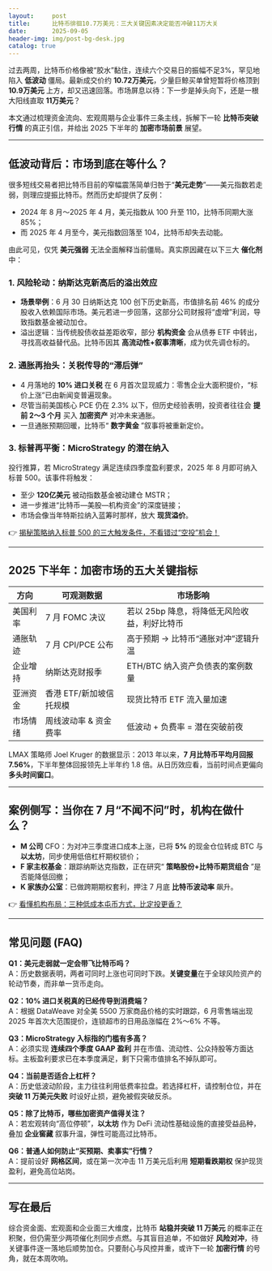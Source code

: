 ```yaml
---
layout:     post
title:      比特币徘徊10.7万美元：三大关键因素决定能否冲破11万大关
date:       2025-09-05
header-img: img/post-bg-desk.jpg
catalog: true
---
```


过去两周，比特币价格像被“胶水”黏住，连续六个交易日的振幅不足3%，罕见地陷入 **低波动** 僵局。最新成交价约 **10.72万美元**，少量巨鲸买单曾短暂将价格顶到 **10.9万美元** 上方，却又迅速回落。市场屏息以待：下一步是掉头向下，还是一根大阳线直取 **11万美元**？

本文通过梳理资金流向、宏观周期与企业事件三条主线，拆解下一轮 **比特币突破行情** 的真正引信，并给出 2025 下半年的 **加密市场前景** 展望。

---

## 低波动背后：市场到底在等什么？

很多短线交易者把比特币目前的窄幅震荡简单归咎于“**美元走势**”——美元指数若走弱，则理应提振比特币。然而历史却提供了反例：  
- 2024 年 8 月～2025 年 4 月，美元指数从 100 升至 110，比特币同期大涨 85%；  
- 而 2025 年 4 月至今，美元指数回落至 104，比特币却失去动能。

由此可见，仅凭 **美元强弱** 无法全面解释当前僵局。真实原因藏在以下三大 **催化剂** 中：

### 1. 风险轮动：纳斯达克新高后的溢出效应

- **场景举例**：6 月 30 日纳斯达克 100 创下历史新高，市值排名前 46% 的成分股收入依赖国际市场。美元若进一步回落，这部分公司财报将“虚增”利润，导致指数基金被动加仓。  
- 溢出逻辑：当传统股债收益差距收窄，部分 **机构资金** 会从债券 ETF 中转出，寻找高收益替代品。比特币因其 **高流动性+叙事清晰**，成为优先调仓标的。

### 2. 通胀再抬头：关税传导的“滞后弹”

- 4 月落地的 **10% 进口关税** 在 6 月首次显现威力：零售企业大面积提价，“标价上涨”已由新闻变普遍现象。  
- 尽管当前美国核心 PCE 仍在 2.3% 以下，但历史经验表明，投资者往往会 **提前 2～3 个月** 买入 **加密资产** 对冲未来通胀。  
- 一旦通胀预期回暖，比特币“ **数字黄金** ”叙事将被重新定价。

### 3. 标普再平衡：MicroStrategy 的潜在纳入

投行推算，若 MicroStrategy 满足连续四季度盈利要求，2025 年 8 月即可纳入标普 500。该事件将触发：

- 至少 **120亿美元** 被动指数基金被动建仓 MSTR；  
- 进一步推进“比特币—美股—机构资金”的深度链接；  
- 市场会像当年特斯拉纳入蓝筹时那样，放大 **现货溢价**。

👉 [揭秘策略纳入标普 500 的三大触发条件，不看错过“空投”机会！](https://okxdog.com/)

---

## 2025 下半年：加密市场的五大关键指标

| 方向 | 可观测数据 | 市场影响 |
| --- | --- | --- |
| 美国利率 | 7 月 FOMC 决议 | 若以 25bp 降息，将降低无风险收益，利好比特币 |
| 通胀轨迹 | 7 月 CPI/PCE 公布 | 高于预期 → 比特币“通胀对冲”逻辑升温 |
| 企业增持 | 纳斯达克财报季 | ETH/BTC 纳入资产负债表的案例数量 |
| 亚洲资金 | 香港 ETF/新加坡信托规模 | 现货比特币 ETF 流入量加速 |
| 市场情绪 | 周线波动率 & 资金费率 | 低波动 + 负费率 = 潜在突破前夜 |

LMAX 策略师 Joel Kruger 的数据显示：2013 年以来，**7 月比特币平均月回报 7.56%**，下半年整体回报领先上半年约 1.8 倍。从日历效应看，当前时间点更偏向 **多头时间窗口**。

---

## 案例侧写：当你在 7 月“不闻不问”时，机构在做什么？

- **M 公司** CFO：为对冲三季度进口成本上涨，已将 **5%** 的现金仓位转成 BTC 与 **以太坊**，同步使用低倍杠杆期权锁价；  
- **F 家主权基金**：跟踪纳斯达克指数，正在研究“ **策略股份+比特币期货组合** ”是否能降低回撤；  
- **K 家族办公室**：已做跨期期权套利，押注 7 月底 **比特币波动率** 飙升。

👉 [看懂机构布局：三种低成本屯币方式，比定投更香？](https://okxdog.com/)

---

## 常见问题 (FAQ)

**Q1：美元走弱就一定会带飞比特币吗？**  
A：历史数据表明，两者可同时上涨也可同时下跌。**关键变量**在于全球风险资产的轮动节奏，而非单一货币走向。

**Q2：10% 进口关税真的已经传导到消费端？**  
A：根据 DataWeave 对全美 5500 万家商品价格的实时跟踪，6 月零售端出现 2025 年首次大范围提价，连锁超市的日用品涨幅在 2%～6% 不等。

**Q3：MicroStrategy 入标指的门槛有多高？**  
A：必须实现 **连续四个季度 GAAP 盈利** 并在市值、流动性、公众持股等方面达标。主板盈利要求已在本季度满足，剩下只需市值排名不掉队即可。

**Q4：当前是否适合上杠杆？**  
A：历史低波动阶段，主力往往利用低费率拉盘。若选择杠杆，请控制仓位，并在 **突破 11 万美元失败** 时设好止损，避免被假突破反杀。

**Q5：除了比特币，哪些加密资产值得关注？**  
A：若宏观转向“高位停顿”，**以太坊** 作为 DeFi 流动性基础设施的直接受益品种，叠加 **企业窖藏** 叙事升温，弹性可能高过比特币。

**Q6：普通人如何防止“买预期、卖事实”行情？**  
A：提前设好 **网格区间**，或在第一次冲击 11 万美元后利用 **短期看跌期权** 保护现货盈利，避免高位站岗。

---

## 写在最后

综合资金面、宏观面和企业面三大维度，比特币 **站稳并突破 11 万美元** 的概率正在积聚，但仍需至少两项催化剂同步点燃。与其盲目追单，不如做好 **风险对冲**，待关键事件逐一落地后顺势加仓。只要耐心与风控并重，或许下一轮 **加密行情** 的号角，就在本周吹响。
